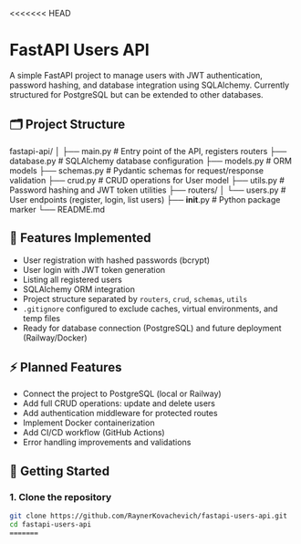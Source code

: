 <<<<<<< HEAD

# FastAPI Users API

A simple FastAPI project to manage users with JWT authentication, password hashing, and database integration using SQLAlchemy. Currently structured for PostgreSQL but can be extended to other databases.

## 🗂 Project Structure

fastapi-api/
│
├── main.py # Entry point of the API, registers routers
├── database.py # SQLAlchemy database configuration
├── models.py # ORM models
├── schemas.py # Pydantic schemas for request/response validation
├── crud.py # CRUD operations for User model
├── utils.py # Password hashing and JWT token utilities
├── routers/
│ └── users.py # User endpoints (register, login, list users)
├── **init**.py # Python package marker
└── README.md

## 🔧 Features Implemented

- User registration with hashed passwords (bcrypt)
- User login with JWT token generation
- Listing all registered users
- SQLAlchemy ORM integration
- Project structure separated by `routers`, `crud`, `schemas`, `utils`
- `.gitignore` configured to exclude caches, virtual environments, and temp files
- Ready for database connection (PostgreSQL) and future deployment (Railway/Docker)

## ⚡ Planned Features

- Connect the project to PostgreSQL (local or Railway)
- Add full CRUD operations: update and delete users
- Add authentication middleware for protected routes
- Implement Docker containerization
- Add CI/CD workflow (GitHub Actions)
- Error handling improvements and validations

## 🚀 Getting Started

### 1. Clone the repository

```bash
git clone https://github.com/RaynerKovachevich/fastapi-users-api.git
cd fastapi-users-api
=======
```
